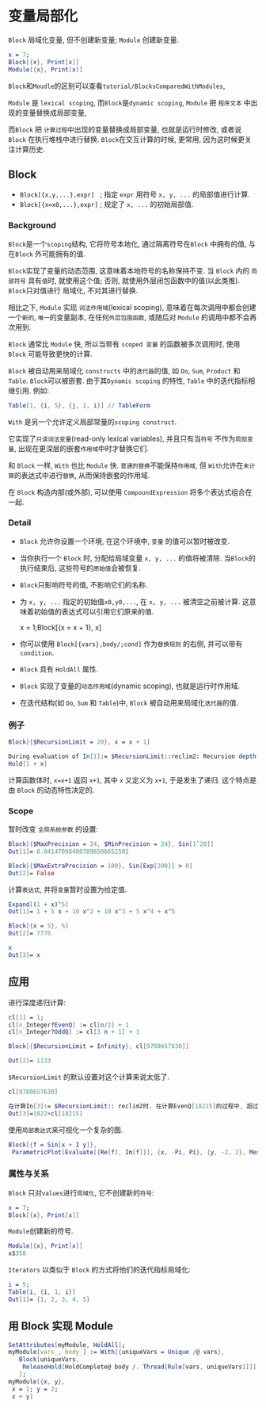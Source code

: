 # 变量局部化

`Block` 局域化变量, 但不创建新变量; `Module` 创建新变量.

```mathematica
x = 7;
Block[{x}, Print[x]]
Module[{x}, Print[x]]
```

`Block`和`Moudle`的区别可以查看`tutorial/BlocksComparedWithModules`,

`Module` 是 `lexical scoping`, 而`Block`是`dynamic scoping`,
`Module` 把 `程序文本` 中出现的变量替换成局部变量,

而`Block` 把 `计算过程`中出现的变量替换成局部变量, 也就是运行时修改, 
或者说 `Block` 在执行堆栈中进行替换.
`Block`在交互计算的时候, 更常用, 因为这时候更关注计算历史.

## Block

+ `Block[{x,y,...},expr] ` ;  指定 `expr` 用符号 `x, y, ...` 的局部值进行计算.
+ `Block[{x=x0,...},expr]`  ; 规定了 `x, ...` 的初始局部值.

### Background

`Block`是一个`scoping`结构, 它将符号本地化, 通过隔离符号在`Block` 中拥有的值, 与在`Block` 外可能拥有的值.

`Block`实现了变量的动态范围, 这意味着本地符号的名称保持不变.
当 `Block` 内的 `局部符号` 具有`值`时, 就使用这个值;
否则, 就使用外层闭包函数中的值(以此类推).
`Block`只对值进行 局域化, 不对其进行替换.

相比之下, `Module`  实现 `词法作用域`(lexical scoping),
意味着在每次调用中都会创建一个`新的`, `唯一`的变量副本,
在任何`外层包围函数`, 或随后对 `Module` 的调用中都不会再次用到.

`Block` 通常比 `Module` 快, 所以当带有 `scoped 变量` 的函数被多次调用时, 使用 `Block` 可能导致更快的计算.

`Block` 被自动用来局域化 `constructs` 中的`迭代器`的值, 如 `Do`, `Sum`, `Product` 和 `Table`. `Block`可以被嵌套.
由于其`Dynamic scoping` 的特性, `Table` 中的迭代指标相继引用. 例如:

```mathematica
Table[1, {i, 5}, {j, 1, i}] // TableForm
```

`With` 是另一个允许定义局部常量的`scoping construct`.

它实现了`只读词法变量`(read-only lexical variables),
并且只有当`符号` 不作为`局部变量`, 出现在更深层的嵌套`作用域`中时才替换它们.

和 `Block` 一样, `With` 也比 `Module` 快.
`普通的替换`不能保持`作用域`, 但 `With`允许在`未计算`的表达式中进行`替换`, 从而保持嵌套的作用域.

在 `Block` 构造内部(或外部), 可以使用 `CompoundExpression` 将多个表达式组合在一起.

### Detail

+ `Block` 允许你设置一个环境, 在这个环境中, `变量` 的值可以暂时被改变.
+ 当你执行一个 `Block` 时, 分配给局域变量 `x, y, ...` 的值将被清除.
当`Block`的执行结束后, 这些符号的`原始值`会被恢复.
+ `Block`只影响符号的值, 不影响它们的名称.
+ 为 `x, y, ...` 指定的初始值`x0,y0,...`, 在 `x, y, ...` 被清空之前被计算. 这意味着初始值的表达式可以引用它们原来的值.

    x = 1;Block[{x = x + 1}, x]

+ 你可以使用 `Block[{vars},body/;cond]` 作为`替换规则` 的右侧, 并可以带有`condition`.
+ `Block` 具有 `HoldAll` 属性.
+ `Block` 实现了变量的`动态作用域`(dynamic scoping), 也就是运行时作用域.
+ 在迭代结构(如 `Do`, `Sum` 和 `Table`)中, `Block` 被自动用来局域化`迭代器`的值.

### 例子

```mathematica
Block[{$RecursionLimit = 20}, x = x + 1]

During evaluation of In[1]:= $RecursionLimit::reclim2: Recursion depth of 20 exceeded during evaluation of 1+x.
Hold[1 + x]
```

计算函数体时, `x=x+1`  返回 `x+1`, 其中 `x` 又定义为 `x+1`, 于是发生了递归.
这个特点是由 `Block` 的动态特性决定的.

### Scope

暂时改变 `全局系统参数` 的设置:

```mathematica
Block[{$MaxPrecision = 24, $MinPrecision = 24}, Sin[1`20]]
Out[1]= 0.841470984807896506652502

Block[{$MaxExtraPrecision = 100}, Sin[Exp[200]] > 0]
Out[2]= False
```

计算`表达式`, 并将`变量`暂时设置为给定值.

```mathematica
Expand[(1 + x)^5]
Out[1]= 1 + 5 x + 10 x^2 + 10 x^3 + 5 x^4 + x^5

Block[{x = 5}, %]
Out[2]= 7776

x
Out[3]= x
```

## 应用

进行深度递归计算:

```mathematica
cl[1] = 1;
cl[n_Integer?EvenQ] := cl[n/2] + 1
cl[n_Integer?OddQ] := cl[3 n + 1] + 1

Block[{$RecursionLimit = Infinity}, cl[9780657630]]

Out[2]= 1133
```

`$RecursionLimit` 的默认设置对这个计算来说太低了.

```mathematica
cl[9780657630]

在计算In[3]:= $RecursionLimit:: reclim2时. 在计算EvenQ[18215]的过程中, 超过了1024的递归深度...
Out[3]=1022+cl[18215]
```

使用`局部表达式`来可视化一个复杂的图.

```mathematica
Block[{f = Sin[x + I y]},
 ParametricPlot[Evaluate[{Re[f], Im[f]}], {x, -Pi, Pi}, {y, -2, 2}, Mesh -> 10]]
```

### 属性与关系

`Block` 只对`values`进行`局域化`, 它不创建新的`符号`:

```mathematica
x = 7;
Block[{x}, Print[x]]
```

`Module`创建新的符号.

```mathematica
Module[{x}, Print[x]]
x$358
```

`Iterators` 以类似于 `Block` 的方式将他们的迭代指标局域化:

```mathematica
i = 5;
Table[i, {i, 1, i}]
Out[1]= {1, 2, 3, 4, 5}
```

## 用 Block 实现 Module

```mathematica
SetAttributes[myModule, HoldAll];
myModule[vars_, body_] := With[{uniqueVars = Unique /@ vars},
   Block[uniqueVars,
    ReleaseHold[HoldComplete@ body /. Thread[Rule[vars, uniqueVars]]]]
   ];
myModule[{x, y},
 x = 1; y = 2;
 x + y]
```